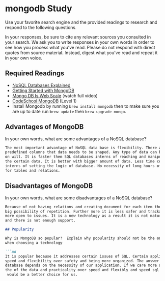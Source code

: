 # mongodb Study

Use your favorite search engine and the provided readings to research and
respond to the following questions.

In your responses, be sure to cite any relevant sources you consulted in your
search. We ask you to write responses in your own words in order to see how you
process what you've read. Please do not respond with direct quotes from source
material. Instead, digest what you've read and repeat it in your own voice.

## Required Readings

- [NoSQL Databases Explained](https://www.mongodb.com/nosql-explained)
- [Getting Started with MongoDB](https://docs.mongodb.org/getting-started/shell/)
- [Mongo DB Is Web Scale](https://www.youtube.com/watch?v=b2F-DItXtZs) (watch full video)
- [CodeSchool MongoDB](https://www.codeschool.com/courses/the-magical-marvels-of-mongodb) (Level 1)
- Install Mongodb by running `brew install mongodb` then to make sure you are up
to date run `brew update` then `brew upgrade mongo`.

## Advantages of MongoDB

In your own words, what are some advantages of a NoSQL database?

```md
The most important advantage of NoSQL data base is flexibility. There are no
predefined columns that data needs to be shaped. Any type of data can be created
on will. It is faster then SQL databases interns of reaching and manipulating
the certain data. It is better with bigger amount of data. Less time consuming
interns of setting the logic of database. No necessity of long hours of planing
for tables and relations.
```

## Disadvantages of MongoDB

In your own words, what are some disadvantages of a NoSQL database?

```md
Because of not having relations and creating document for each item there is a
big possibility of repetition. Further more it is less safer and trackable. It is
more open to issues. It is a new technology as a result it is not mature enough
and there is not enough support.

## Popularity

Why is MongoDB so popular?  Explain why popularity should not be the only factor
when choosing a technology

```md
It is popular because it addresses certain issues of SQL. Certain application prefer
speed and flexibility over safety and being more organized. The answer of right
database depends on the necessity of our application. If we care more about safer
the of the data and practicality over speed and flexibly and speed sql databases
 would be a better choice for us.
```

